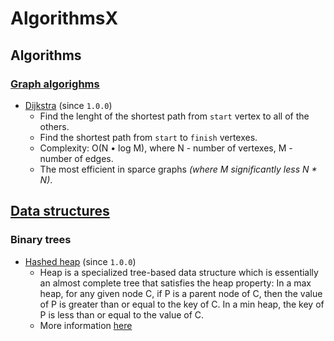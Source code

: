 # AlgorithmsX

## Algorithms

### [Graph algorighms](https://github.com/heartsker/AlgorithmsX/tree/main/Sources/AlgorithmsX/Graph%20Algorithms)

- [Dijkstra](https://github.com/heartsker/AlgorithmsX/blob/main/Sources/AlgorithmsX/Graph%20Algorithms/Dijkstra.swift) (since `1.0.0`)
	- Find the lenght of the shortest path from `start` vertex to all of the others.
	- Find the shortest path from `start` to `finish` vertexes.
	- Complexity: O(N • log M), where N - number of vertexes, M - number of edges.
	- The most efficient in sparce graphs *(where M significantly less N * N)*.

## [Data structures](https://github.com/heartsker/AlgorithmsX/tree/main/Sources/AlgorithmsX/Data%20Structures)

### Binary trees

- [Hashed heap](https://github.com/heartsker/AlgorithmsX/blob/main/Sources/AlgorithmsX/Data%20Structures/Heap.swift) (since `1.0.0`)
	- Heap is a specialized tree-based data structure which is essentially an almost complete tree that satisfies the heap property: In a max heap, for any given node C, if P is a parent node of C, then the value of P is greater than or equal to the key of C. In a min heap, the key of P is less than or equal to the value of C.
	- More information [here](https://en.wikipedia.org/wiki/Heap_(data_structure) )

